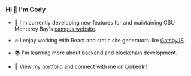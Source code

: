 ### Hi 👋 I'm Cody

- 🦦  I'm currently developing new features for and maintaining CSU Monterey Bay's [campus website](https://github.com/csumb/csumb-gatsby).

- 🔥  I enjoy working with React and static site generators like [GatsbyJS](https://www.gatsbyjs.com).

- 📚  I'm learning more about backend and blockchain development.

- 🤝  View my [portfolio](https://codywall.com) and connect with me on [LinkedIn](https://www.linkedin.com/in/codycwall)!
